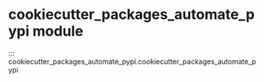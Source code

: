  
# cookiecutter_packages_automate_pypi module

::: cookiecutter_packages_automate_pypi.cookiecutter_packages_automate_pypi
